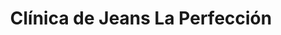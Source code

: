 ---
title: "Clínica de Jeans La Perfección"
url: /ciudad-satelite/clinica-de-jeans-la-perfeccion/
shop: sastre
---